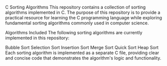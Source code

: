C Sorting Algorithms
This repository contains a collection of sorting algorithms implemented in C. The purpose of this repository is to provide a practical resource for learning the C programming language while exploring fundamental sorting algorithms commonly used in computer science.

Algorithms Included
The following sorting algorithms are currently implemented in this repository:

Bubble Sort
Selection Sort
Insertion Sort
Merge Sort
Quick Sort
Heap Sort
Each sorting algorithm is implemented as a separate C file, providing clear and concise code that demonstrates the algorithm's logic and functionality.
